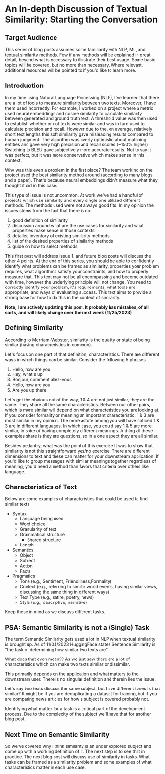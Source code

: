 # An In-depth Discussion of Textual Similarity: Starting the Conversation

## Target Audience

This series of blog posts assumes some familiarity with NLP, ML, and textual similarity methods. Few if any methods will be 
explained in great detail, beyond what is necessary to illustrate their best usage. Some basic topics will be covered,
but no more than necessary. Where relevant, additional resources will be pointed to if you'd like to learn more.
 
## Introduction

In my time using Natural Language Processing (NLP), I've learned that there are a lot of tools to measure similarity between two texts.
Moreover, I have them used incorrectly. For example, I worked on a project where a metric
used neural embeddings and cosine similarity to calculate similarity between generated and ground truth text. A threshold value was then used 
to establish whether or not texts were similar and was in turn used to calculate precision and recall.
However due to the, on average, relatively short text lengths this soft similarity gave misleading results compared to human judgment. 
The algorithm was overly optimistic about matching entities and gave very high precision and recall scores (~150% higher)
Switching to BLEU gave subjectively more accurate results. Not to say it was perfect, but it was more conservative which makes sense in this context.

Why was this even a problem in the first place? The team working on the project used the best similarity method around
(according to many blogs and a paper). That's because neural embeddings didn't measure what they thought it did in this case.

This type of issue is not uncommon. At work we've had a handful of projects which use similarity and every single one utilized different methods. The methods used were not always good fits.
In my opinion the issues stems from the fact that there is no:
1. good definition of similarity
2. discussion around what are the use cases for similarity and what properties make sense in those contexts 
3. detailed inventory of existing similarity methods
4. list of the desired properties of similarity methods
5. guide on how to select methods


This first post will address issue 1. and future blog posts will discuss the other 4 points. At the end of this series, you should be able to confidently identify what problems can be framed as 
similarity, properties your problem requires, what algorithms satisfy your constraints, and how to properly
measure that. This text may not be all encompassing and become outdated with time, however the underlying principle
will not change. You need to correctly identify your problem, it's requirements, what tools are appropriate, and 
ways of evaluating success. This text aims to provide a strong base for how to do this in the context of similarity.

**Note, I am actively updating this post. It probably has mistakes, of all sorts, and will likely change over the next week (11/25/2023)**

## Defining Similarity
According to Merriam-Webster, similarity is the quality or state of being similar (having characteristics in common).

Let's focus on one part of that definition, characteristics. There are different ways in which things can be similar. Consider the following 5 phrases
1. Hello, how are you
2. Hey, what's up
3. Bonjour, comment allez-vous
4. Hello, how are you
5. Are you up there

Let's get the obvious out of the way, 1 & 4 are not just similar, they are the same. They share all the same characteristics. Between our other
pairs, which is more similar will depend on what characteristics you are looking at. If you consider formality or meaning an important characteristic, 1 & 3 are most similar in my opinion.
The more astute among you will have noticed 1 & 3 are in different languages. In which case, you could say 1 & 5 are more similar, in spite of having completely different meanings.
A thing all these examples share is they are questions, so in a one aspect they are all similar.

Besides pedantry, what was the point of this exercise It was to show that similarity is not this straightforward yes/no exercise. There are different dimensions to text and these 
can matter for your downstream application. If you'd like to group messages with similar meanings together regardless of meaning, you'd need a method than favors that criteria
over others like language. 

## Characteristics of Text
Below are some examples of characteristics that could be used to find similar texts

- Syntax
	- Language being used
	- Word choice
	- Granularity of text
	- Grammatical structure
		- Shared structure
	- Length
- Semantics
	- Object
	- Subject
	- Action
	- Facts
- Pragmatics
	- Tone (e.g., Sentiment, Friendliness,Formality)
	- Context (e.g., referring to similar world events, having similar views, discussing the same thing in different ways)
	- Text Type (e.g., satire, poetry, news)
	- Style (e.g., descriptive, narrative)
	
Keep these in mind as we discuss different tasks.

## PSA: Semantic Similarity is not a (Single) Task

The term Semantic Similarity gets used a lot in NLP when textual similarity is brought up. As of 11/04/2023 HuggingFace states Sentence Similarity is "the task of determining how similar two texts are". 

What does that even mean?? As we just saw there are a lot of characteristics which can make two texts similar or dissimilar.

This primarily depends on the application and what matters to the downstream user. There is no singular definition and therein lies the issue.

Let's say two texts discuss the same subject, but have different tones is that similar? It might be if you are deduplicating a dataset for training, but if you are comparing news articles for how a subject is covered probably not.

Identifying what matter for a task is a critical part of the development process. Due to the complexity of the subject we'll save that for another blog post.

## Next Time on Semantic Similarity

So we've covered why I think similarity is an under explored subject and come up with a working definition of it. The next step is to see that in practice. The next blog post
will discuss use of similarity in tasks. What tasks can be framed as a similarity problem and some examples of what characteristics matter in each use case.